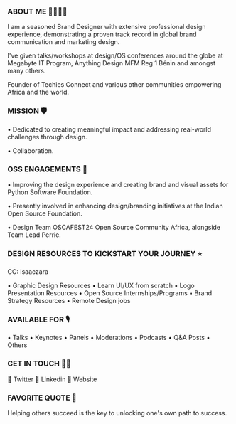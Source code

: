 ### ABOUT ME 🥑👨🏻‍💻

I am a seasoned Brand Designer with extensive professional design experience, demonstrating a proven track record in global brand communication and marketing design.

I've given talks/workshops at design/OS conferences around the globe at Megabyte IT Program, Anything Design MFM Reg 1 Bénin and amongst many others.

Founder of Techies Connect and various other communities empowering Africa and the world.

### MISSION 🛡️
• Dedicated to creating meaningful impact and addressing real-world challenges through design.

• Collaboration.

### OSS ENGAGEMENTS 📍
• Improving the design experience and creating brand and visual assets for Python Software Foundation.

• Presently involved in enhancing design/branding initiatives at the Indian Open Source Foundation.

• Design Team OSCAFEST24 Open Source Community Africa, alongside Team Lead Perrie.

### DESIGN RESOURCES TO KICKSTART YOUR JOURNEY ⭐
CC: Isaaczara

• Graphic Design Resources
• Learn UI/UX from scratch
• Logo Presentation Resources
• Open Source Internships/Programs
• Brand Strategy Resources
• Remote Design jobs

### AVAILABLE FOR 🎙️
• Talks
• Keynotes
• Panels
• Moderations
• Podcasts
• Q&A Posts
• Others

### GET IN TOUCH 👍🏽
🔗 Twitter
🔗 Linkedin
🔗 Website

### FAVORITE QUOTE 📖
Helping others succeed is the key to unlocking one's own path to success.

<!--
**treasure-singx/treasure-singx** is a ✨ _special_ ✨ repository because its `README.md` (this file) appears on your GitHub profile.
-->

